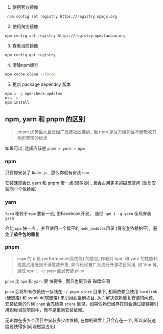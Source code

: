 
1. 使用官方镜像
```sh
 npm config set registry https://registry.npmjs.org
```

2. 使用淘宝镜像
```sh
npm config set registry https://registry.npm.taobao.org
```


3. 查看当前镜像
```sh
npm config get registry
```

4. 清除npm缓存
```sh
npm cache clean --force
```

5. 更新 package dependcy 版本
```sh
npm i -g npm-check-updates
ncu -u
npm install
```


## npm, yarn 和 pnpm 的区别

> pnpm 优势最大且已经广泛被社区接纳 , 但 npm 是官方维护且不断吸收其他包管理的优点 

如果可以,  选择应该是  `pnpm > yarn > npm`

### npm
只要你安装了 `Node.js` , 那么你就有安装 `npm` 

安装速度会比 yarn 和 pnpm 慢一点(很多😅) , 且会占用更多的磁盘空间 (重复安装同一个依赖库)

### yarn

`Yarn` 相较于 `npm` 要新一点, 由Facebook开发。 通过  `npm i -g yarn` 全局安装 `yarn`

会比 `npm` 快一点 ，并且使用一个扁平的`node_modules`目录 (将嵌套依赖拍平)，避免了**软件包的重复**

### pnpm

> `pnpm`  的 p 是 performance(高性能) 的意思, 作者对 npm 和 yarn 的性能和磁盘占用感到不满意故开发,  如今已经被广大流行开源项目采用,  如 Vue 等,  通过 `npm i -g pnpm` 全局安装 `pnpm`

`pnpm` 比 `npm` 和 `yarn` 要 快得多 , 而且也更节省 磁盘空间 

`pnpm` 会将所有依赖统一存储在  `~/.pnpm-store` 目录下, 相同依赖会使用 `hardlink` (硬链接) 和 symlink(软链接) 来引用到当前项目, 从而解决依赖重复安装的问题,  安装依赖的时候 `pnpm` 会先检查 `store` 目录，如果依赖已经存在则会通过硬链接引用到你当前项目中，而不是重新安装依赖。


无论你在多少个项目中安装多少次依赖, 在你的磁盘上只会存在一个, 所以安装速度要快得多(同理磁盘占用)


